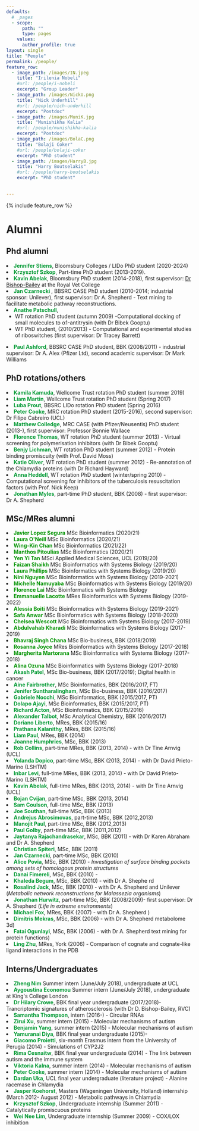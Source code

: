 ```yaml
---
defaults:
  # _pages
  - scope:
      path: ""
      type: pages
    values:
      author_profile: true
layout: single
title: "People"
permalink: /people/
feature_row:
  - image_path: /images/IN.jpeg
    title: "Irilenia Nobeli"
    #url: /people/i-nobeli
    excerpt: "Group Leader"
  - image_path: /images/NickU.png
    title: "Nick Underhill"
    #url: /people/nich-underhill
    excerpt: "Postdoc"
  - image_path: /images/MuniK.jpg
    title: "Munishikha Kalia"
    #url: /people/munishikha-kalia
    excerpt: "Postdoc"
  - image_path: /images/BolaC.png
    title: "Bolaji Coker"
    #url: /people/bolaji-coker
    excerpt: "PhD student"
  - image_path: /images/HarryB.jpg
    title: "Harry Boutselakis"
    #url: /people/harry-boutselakis
    excerpt: "PhD student"

 
---
```

{% include feature_row %}

<h1>Alumni</h1>
<h2>Phd alumni</h2>
<li><font color="#009933"><b>Jennifer Stiens</b></font>, Bloomsbury Colleges / LIDo PhD student (2020-2024) </li>
<li><font color="#009933"><b>Krzysztof Szkop</b></font>, Part-time PhD student (2013-2019).  <br> </li>
<li><font color="#009933"><b>Kavin Abelak</b></font>, Bloomsbury PhD student (2014-2018), first supervisor: <a href="http://www.bishopbailey.org/the-group.html">Dr Bishop-Bailey</a> at the Royal Vet College <br> </li>
<li> <font color="#009933"><b>Jan Czarnecki </b></font>, BBSRC CASE PhD student (2010-2014; industrial sponsor: Unilever), first supervisor: Dr A. Shepherd - Text mining to facilitate metabolic pathway reconstructions. </li>
<li><font color="#009933"><b>Anathe Patschull</b></font>, 
   <ul><li>WT rotation PhD student (autumn 2009) -Computational docking of small molecules to α1-antitrysin (with Dr Bibek Gooptu) <//li><li> WT PhD student, (2010/2013) - Computational and experimental studies of riboswitches (first supervisor: Dr Tracey Barrett)</li>
   </ul>
<li><font color="#009933"><b>Paul Ashford</b></font>, BBSRC CASE PhD student, BBK (2008/2011) - industrial supervisor: Dr A. Alex (Pfizer Ltd), second academic supervisor: Dr Mark Williams </li>

<h2>PhD rotations/others</h2>  
<li><font color="#009933"><b>Kamila Kamuda</b></font>, Wellcome Trust rotation PhD student (summer 2019) </li>
<li><font color="#009933"><b>Liam Martin</b></font>, Wellcome Trust rotation PhD student (Spring 2017) </li>
<li><font color="#009933"><b>Luba Prout</b></font>, BBSRC LIDo rotation PhD student (Spring 2016) </li>
<li><font color="#009933"><b>Peter Cooke</b></font>, MRC rotation PhD student (2015-2016), second supervisor: Dr Filipe Cabreiro (UCL)</li>
<li><font color="#009933"><b>Matthew Colledge</b></font>, MRC CASE (with Pfizer/Neusentis) PhD student (2013-), first supervisor: Professor Bonnie Wallace </li>
<li><font color="#009933"><b>Florence Thomas</b></font>, WT rotation PhD student (summer 2013) - Virtual screening for polymerisation inhibitors (with Dr Bibek Gooptu) </li>
<li> <font color="#009933"><b>Benjy Lichman</b></font>, WT rotation PhD student (summer 2012) - Protein binding promiscuity (with Prof. David Moss) </li>
<li> <font color="#009933"><b>Katie Oliver</b></font>, WT rotation PhD student (summer 2012) - Re-annotation of the Chlamydia proteins (with Dr Richard Hayward) </li>
<li><font color="#009933"><b>Anna Heddell</b></font>, WT rotation PhD student (winter/spring 2010) - Computational screening for inhibitors of the tuberculosis resuscitation factors (with Prof. Nick Keep)
<li><font color="#009933"><b>Jonathan Myles</b></font>, part-time PhD student, BBK (2008) - first supervisor: Dr A. Shepherd </li>

<h2>MSc/MRes alumni</h2>
<li><font color=#009933"><b>Javier Lopez Segura</b></font> MSc Bioinformatics (2020/21)
<li><font color=#009933"><b>Laura O'Neill </b></font> MSc Bioinformatics (2020/21)
<li><font color=#009933"><b>Wing-Kin Chan </b></font> MSc Bioinformatics (2021/22)
<li><font color=#009933"><b>Manthos Pitoulias</b></font> MSc Bioinformatics (2020/21)
<li><font color=#009933"><b>Yen Yi Tan</b></font> MSci Applied Medical Sciences, UCL (2019/20)
<li><font color=#009933"><b>Faizan Shaikh</b></font> MSc Bioinformatics with Systems Biology (2019/20)
<li><font color=#009933"><b>Laura Phillips</b></font> MSc Bioinformatics with Systems Biology (2019/20)
<li><font color=#009933"><b>Nini Nguyen</b></font> MSc Bioinformatics with Systems Biology (2019-2021)
<li><font color=#009933"><b>Michelle Namuyaba</b></font> MSc Bioinformatics with Systems Biology (2019/20)
<li><font color=#009933"><b>Florence Lai</b></font> MSc Bioinformatics with Systems Biology
<li><font color=#009933"><b>Emmanuelle Lacotte</b></font> MRes Bioinformatics with Systems Biology (2019-2022)
<li><font color=#009933"><b>Alessia Boiti</b></font> MSc Bioinformatics with Systems Biology (2019-2021)
<li><font color=#009933"><b>Safa Anwar</b></font> MSc Bioinformatics with Systems Biology (2018-2020)
<li><font color=#009933"><b>Chelsea Wescott</b></font> MSc Bioinformatics with Systems Biology (2017-2019)
<li><font color=#009933"><b>Abdulvahab Kharadi</b></font> MSc Bioinformatics with Systems Biology (2017-2019)
<li><font color=#009933"><b>Bhavraj Singh Chana</b></font> MSc Bio-business, BBK (2018/2019)
<li><font color=#009933"><b>Rosanna Joyce</b> </font>MRes Bioinformatics with Systems Biology (2017-2018)<br>
<li><font color=#009933"><b>Margherita Martorana</b> </font>MSc Bioinformatics with Systems Biology (2017-2018)<br>
<li><font color=#009933"><b>Alina Ozuna</b> </font>MSc Bioinformatics with Systems Biology (2017-2018)<br>
<li><font color="#009933"><b>Akash Patel</b></font>, MSc Bio-business, BBK (2017/2019); Digital health in cancer </li>
<li><font color="#009933"><b>Aine Fairbrother</b></font>, MSc Bioinformatics, BBK (2016/2017, FT)</li>
<li><font color="#009933"><b>Jenifer Suntharalingham</b></font>, MSc Bio-business, BBK (2016/2017) </li>
<li><font color="#009933"><b>Gabriele Nocchi</b></font>, MSc Bioinformatics, BBK (2015/2017, PT)</li>
<li><font color="#009933"><b>Dolapo Ajayi</b></font>, MSc Bioinformatics, BBK (2015/2017, PT)</li>
<li><font color="#009933"><b>Richard Acton</b></font>, MSc Bioinformatics, BBK (2015/2016)</li>
<li><font color="#009933"><b>Alexander Talbot</b></font>, MSc Analytical Chemistry, BBK (2016/2017) </li>
<li><font color="#009933"><b>Doriano Liberto</b></font>, MRes, BBK (2015/16) </li>
<li><font color="#009933"><b>Prathana Kalanithy</b></font>, MRes, BBK (2015/16) </li>
<li><font color="#009933"><b>Liam Paul</b></font>, MRes, BBK (2014) </li>
<li><font color="#009933"><b>Joanne Humphries</b></font>, MSc, BBK (2013) </li>
<li><font color="#009933"><b>Rob Collins</b></font>, part-time MRes, BBK (2013, 2014) - with Dr Tine Arnvig (UCL)</li>
<li><font color="#009933"><b>Yolanda Dopico</b></font>, part-time MSc, BBK (2013, 2014)  - with Dr David Prieto-Marino (LSHTM)</li>
<li><font color="#009933"><b>Inbar Levi</b></font>, full-time MRes, BBK (2013, 2014)  - with Dr David Prieto-Marino (LSHTM)</li>
<li><font color="#009933"><b>Kavin Abelak</b></font>, full-time MRes, BBK (2013, 2014)  - with Dr Tine Arnvig (UCL)</li>
<li><font color="#009933"><b>Bojan Cvijan</b></font>, part-time MSc, BBK (2013, 2014) </li>
                                <li><font color="#009933"><b>Sam Coulson</b></font>, full-time MSc, BBK (2013) </li>
                                <li><font color="#009933"><b>Joe Southan</b></font>, full-time MSc, BBK (2013) </li>
                                <li><font color="#009933"><b>Andrejus Abrosimovas</b></font>, part-time MSc, BBK (2012,2013) </li>
                                <li><font color="#009933"><b>Manojit Paul</b></font>, part-time MSc, BBK (2012,2013) </li>
                                <li><font color="#009933"><b>Paul Golby</b></font>, part-time MSc, BBK (2011,2012) </li>
                                <li><font color="#009933"><b>Jaytanya Rajachandrasekar</b></font>, MSc, BBK (2011) - with Dr Karen Abraham and Dr A. Shepherd </li>
                                <li><font color="#009933"><b>Christian Spiteri</b></font>, MSc, BBK (2011) </li>
                                <li><font color="#009933"><b>Jan Czarnecki</b></font>, part-time MSc, BBK (2010) </li>
                                <li><font color="#009933"><b>Alice Povia</b></font>, MSc, BBK (2010) - <i>Investigation of surface binding pockets among sets of homologous protein structures </i></li>
                                <li><font color="#009933"><b>Danai Fimereli</b></font>, MSc, BBK (2010) - <i> </i></li>
                                <li><font color="#009933"><b>Khaleda Begum</b></font>, MSc, BBK (2010) - with Dr A. Shephe
                                    rd </li>
<li><font color="#009933"><b>Rosalind Jack</b></font>, MSc, BBK (2010) - with Dr A. Shepherd and Unilever (<i>Metabolic network reconstructions for Malassezia organisms</i>)</li>
<li><font color="#009933"><b>Jonathan Hurwitz</b></font>, part-time MSc, BBK (2008/2009)- first supervisor: Dr A. Shepherd (<i>Life in extreme environments</i>) </li>
<li><font color="#009933"><b>Michael Fox</b></font>, MRes, BBK (2007) - with Dr A. Shepherd ) </li>
<li><font color="#009933"><b>Dimitris Mekras</b></font>, MSc, BBK (2006) - with Dr A. Shepherd metabolome 3d)</li>
<li><font color="#009933"><b>Fatai Ogunlayi</b></font>, MSc, BBK (2006) - with Dr A. Shepherd text mining for protein functions) </li>
<li><font color="#009933"><b>Ling Zhu</b></font>, MRes, York (2006) - Comparison of cognate and cognate-like ligand interactions in the PDB </li>
                                

<h2>Interns/Undergraduates</h2>
                                    <li><font color="#009933"><b>Zheng Nim</b></font> Summer intern (June/July 2018), undergraduate at UCL</li>
                                    <li><font color="#009933"><b>Aygoustina Economou</b></font> Summer intern (June/July 2018), undergraduate at King's College London </li>
                                    <li><font color="#009933"><b>Dr Hilary Crowe</b></font>, BBK final year undergraduate (2017/2018)- Trancriptomic signatures of atherosclerosis (with Dr D. Bishop-Bailey, RVC)</li>
                                    <li><font color="#009933"><b>Samantha Thompson</b></font>, intern (2016-) - Circular RNAs</li>
                                    <li><font color="#009933"><b>Zirui Xu</b></font>, summer intern (2015) - Molecular mechanisms of autism</li>
                                    <li><font color="#009933"><b>Benjamin Yang</b></font>, summer intern (2015) - Molecular mechanisms of autism</li>
                                    <li><font color="#009933"><b>Yamuranai Diya</b></font>, BBK final year undergraduate (2015)- </li>
                                    <li><font color="#009933"><b>Giacomo Proietti</b></font>, six-month Erasmus intern from the University of Perugia (2014) - Simulations of CYP2J2</li>
                                    <li><font color="#009933"><b>Rima Cesnaitw</b></font>, BBK final year undergraduate (2014) - The link between autism and the immune system</li>
                                    <li><font color="#009933"><b>Viktoria Kalna</b></font>, summer intern (2014) - Molecular mechanisms of autism</li>
                                    <li><font color="#009933"><b>Peter Cooke</b></font>, summer intern (2014) - Molecular mechanisms of autism</li>
                                    <li><font color="#009933"><b>Dardan Uka</b></font>, UCL final year undergraduate (literature project) - Alanine racemase in Chlamydia</li>
                                    <li><font color="#009933"><b>Jasper Koehorst</b></font>, Masters (Wageningen University, Holland) internship   (March 2012- August 2012) - Metabolic pathways in Chlamydia</li>
  <li><font color="#009933"><b>Krzysztof Szkop</b></font>, Undergraduate internship   (Summer 2011) - Catalytically promiscuous proteins </li>
  <li><font color="#009933"><b>Wei Nee Lim</b></font>, Undergraduate internship   (Summer 2009) - COX/LOX inhibition


